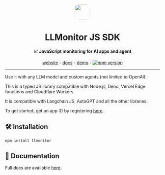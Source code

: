 <div align="center">

<img src="https://llmonitor.com/logo.png" style='border-radius: 12px;' width="50"/> 
<h1>LLMonitor JS SDK</h1>

**📈 JavaScript monitoring for AI apps and agent**

[website](https://llmonitor.com) - [docs](https://llmonitor.com/docs/js/) - [demo](https://app.llmonitor.com/demo) - [![npm version](https://badge.fury.io/js/llmonitor.svg)](https://badge.fury.io/js/llmonitor)

---

</div>

Use it with any LLM model and custom agents (not limited to OpenAI).

This is a typed JS library compatible with Node.js, Deno, Vercel Edge functions and Cloudflare Workers.

It is compatible with Langchain JS, AutoGPT and all the other libraries.

To get started, get an app ID by registering [here](https://llmonitor.com).

## 🛠️ Installation

```bash
npm install llmonitor
```

## 📖 Documentation

Full docs are available [here](https://llmonitor.com/docs/js).
